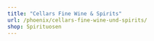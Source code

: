 ```yaml
---
title: "Cellars Fine Wine & Spirits"
url: /phoenix/cellars-fine-wine-und-spirits/
shop: Spirituosen
---
```


